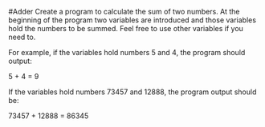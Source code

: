 #Adder
Create a program to calculate the sum of two numbers. At the beginning of the program two variables are introduced and those variables hold the numbers to be summed. Feel free to use other variables if you need to.

For example, if the variables hold numbers 5 and 4, the program should output:

5 + 4 = 9
        
If the variables hold numbers 73457 and 12888, the program output should be:

73457 + 12888 = 86345